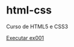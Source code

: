 # html-css
 Curso de HTML5 e CSS3

<a href="https://arleypedroso.github.io/html-css/exercicios/exercicios/ex001/index.html">Executar ex001</a>   